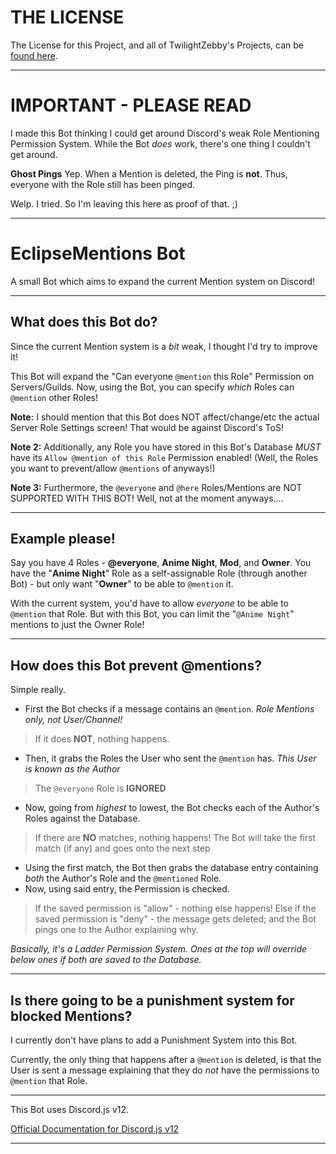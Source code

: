 # THE LICENSE
The License for this Project, and all of TwilightZebby's Projects, can be [found here](https://github.com/TwilightZebby/license/blob/main/license.md).

---

# IMPORTANT - PLEASE READ

I made this Bot thinking I could get around Discord's weak Role Mentioning Permission System.
While the Bot *does* work, there's one thing I couldn't get around.

**Ghost Pings**
Yep. When a Mention is deleted, the Ping is **not**.
Thus, everyone with the Role still has been pinged.

Welp. I tried.
So I'm leaving this here as proof of that. ;)

---
# EclipseMentions Bot

A small Bot which aims to expand the current Mention system on Discord!

---

## What does this Bot do?

Since the current Mention system is a *bit* weak, I thought I'd try to improve it!

This Bot will expand the "Can everyone `@mention` this Role" Permission on Servers/Guilds.
Now, using the Bot, you can specify *which* Roles can `@mention` other Roles!

**Note:** I should mention that this Bot does NOT affect/change/etc the actual Server Role Settings screen! That would be against Discord's ToS!

**Note 2:** Additionally, any Role you have stored in this Bot's Database *MUST* have its `Allow @mention of this Role` Permission enabled! (Well, the Roles you want to prevent/allow `@mentions` of anyways!)

**Note 3:** Furthermore, the `@everyone` and `@here` Roles/Mentions are NOT SUPPORTED WITH THIS BOT! Well, not at the moment anyways....

---

## Example please!

Say you have 4 Roles - **@everyone**, **Anime Night**, **Mod**, and **Owner**.
You have the "**Anime Night**" Role as a self-assignable Role (through another Bot) - but only want "**Owner**" to be able to `@mention` it.

With the current system, you'd have to allow *everyone* to be able to `@mention` that Role. But with this Bot, you can limit the "`@Anime Night`" mentions to just the Owner Role!

---

## How does this Bot prevent @mentions?

Simple really.

- First the Bot checks if a message contains an `@mention`. *Role Mentions only, not User/Channel!*
> If it does **NOT**, nothing happens.

- Then, it grabs the Roles the User who sent the `@mention` has. *This User is known as the Author*
> The `@everyone` Role is **IGNORED**

- Now, going from *highest* to lowest, the Bot checks each of the Author's Roles against the Database.
> If there are **NO** matches, nothing happens!
> The Bot will take the first match (if any) and goes onto the next step

- Using the first match, the Bot then grabs the database entry containing *both* the Author's Role and the `@mentioned` Role.
- Now, using said entry, the Permission is checked.
> If the saved permission is "allow" - nothing else happens!
> Else if the saved permission is "deny" - the message gets deleted; and the Bot pings one to the Author explaining why.

*Basically, it's a Ladder Permission System. Ones at the top will override below ones if both are saved to the Database.*

---

## Is there going to be a punishment system for blocked Mentions?

I currently don't have plans to add a Punishment System into this Bot.

Currently, the only thing that happens after a `@mention` is deleted, is that the User is sent a message explaining that they do *not* have the permissions to `@mention` that Role.

---

This Bot uses Discord.js v12.

[Official Documentation for Discord.js v12](https://discord.js.org/#/docs/main/master/)

---
